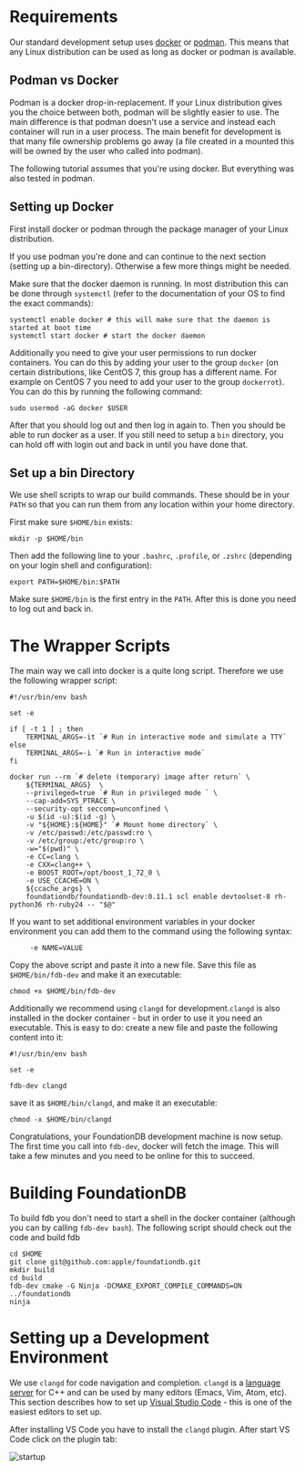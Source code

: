 # Requirements

Our standard development setup uses [docker](https://www.docker.com/) or [podman](https://podman.io/). This means that any Linux distribution can be used as long as docker or podman is available.

## Podman vs Docker

Podman is a docker drop-in-replacement. If your Linux distribution gives you the choice between both, podman will be slightly easier to use. The main difference is that podman doesn't use a service and instead each container will run in a user process. The main benefit for development is that many file ownership problems go away (a file created in a mounted this will be owned by the user who called into podman).

The following tutorial assumes that you're using docker. But everything was also tested in podman.

## Setting up Docker

First install docker or podman through the package manager of your Linux distribution.

If you use podman you're done and can continue to the next section (setting up a bin-directory). Otherwise a few more things might be needed.

Make sure that the docker daemon is running. In most distribution this can be done through `systemctl` (refer to the documentation of your OS to find the exact commands):

```
systemctl enable docker # this will make sure that the daemon is started at boot time
systemctl start docker # start the docker daemon
```

Additionally you need to give your user permissions to run docker containers. You can do this by adding your user to the group `docker` (on certain distributions, like CentOS 7, this group has a different name. For example on CentOS 7 you need to add your user to the group `dockerrot`). You can do this by running the following command:

```
sudo usermod -aG docker $USER
```

After that you should log out and then log in again to. Then you should be able to run docker as a user. If you still need to setup a `bin` directory, you can hold off with login out and back in until you have done that.

## Set up a bin Directory

We use shell scripts to wrap our build commands. These should be in your `PATH` so that you can run them from any location within your home directory. 

First make sure `$HOME/bin` exists:

```
mkdir -p $HOME/bin
```

Then add the following line to your `.bashrc`, `.profile`, or `.zshrc` (depending on your login shell and configuration):

```
export PATH=$HOME/bin:$PATH
```

Make sure `$HOME/bin` is the first entry in the `PATH`. After this is done you need to log out and back in.

# The Wrapper Scripts

The main way we call into docker is a quite long script. Therefore we use the following wrapper script:

```
#!/usr/bin/env bash

set -e

if [ -t 1 ] ; then
    TERMINAL_ARGS=-it `# Run in interactive mode and simulate a TTY`
else
    TERMINAL_ARGS=-i `# Run in interactive mode`
fi

docker run --rm `# delete (temporary) image after return` \
    ${TERMINAL_ARGS}  \
    --privileged=true `# Run in privileged mode ` \
    --cap-add=SYS_PTRACE \
    --security-opt seccomp=unconfined \
    -u $(id -u):$(id -g) \
    -v "${HOME}:${HOME}" `# Mount home directory` \
    -v /etc/passwd:/etc/passwd:ro \
    -v /etc/group:/etc/group:ro \
    -w="$(pwd)" \
    -e CC=clang \
    -e CXX=clang++ \
    -e BOOST_ROOT=/opt/boost_1_72_0 \
    -e USE_CCACHE=ON \
    ${ccache_args} \
    foundationdb/foundationdb-dev:0.11.1 scl enable devtoolset-8 rh-python36 rh-ruby24 -- "$@"
```

If you want to set additional environment variables in your docker environment you can add them to the command using the following syntax:
```
     -e NAME=VALUE
```

Copy the above script and paste it into a new file. Save this file as `$HOME/bin/fdb-dev` and make it an executable:

```
chmod +x $HOME/bin/fdb-dev
````

Additionally we recommend using `clangd` for development.`clangd` is also installed in the docker container - but in order to use it you need an executable. This is easy to do: create a new file and paste the following content into it:

```
#!/usr/bin/env bash

set -e

fdb-dev clangd
```

save it as `$HOME/bin/clangd`, and make it an executable:

```
chmod -x $HOME/bin/clangd
```

Congratulations, your FoundationDB development machine is now setup. The first time you call into `fdb-dev`, docker will fetch the image. This will take a few minutes and you need to be online for this to succeed.

# Building FoundationDB

To build fdb you don't need to start a shell in the docker container (although you can by calling `fdb-dev bash`). The following script should check out the code and build fdb

```
cd $HOME
git clone git@github.com:apple/foundationdb.git
mkdir build
cd build
fdb-dev cmake -G Ninja -DCMAKE_EXPORT_COMPILE_COMMANDS=ON ../foundationdb
ninja
```

# Setting up a Development Environment

We use `clangd` for code navigation and completion. `clangd` is a [language server](https://langserver.org/) for C++ and can be used by many editors (Emacs, Vim, Atom, etc). This section describes how to set up [Visual Studio Code](https://code.visualstudio.com/) - this is one of the easiest editors to set up.

After installing VS Code you have to install the `clangd` plugin. After start VS Code click on the plugin tab:

![startup](https://user-images.githubusercontent.com/317455/80316907-7598cd00-87b5-11ea-8ad9-aee8e2f6010e.PNG)